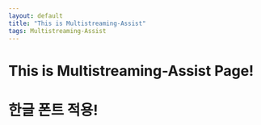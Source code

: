 ```yaml
---
layout: default
title: "This is Multistreaming-Assist"
tags: Multistreaming-Assist
---
```


# This is Multistreaming-Assist Page!
# 한글 폰트 적용!